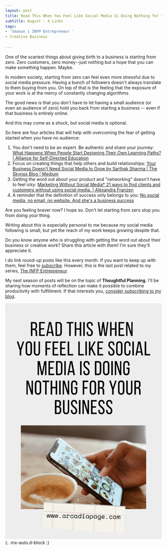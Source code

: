 ```yaml
---
layout: post
title: Read This When You Feel Like Social Media Is Doing Nothing for Your Business
subtitle: August - 4 Links
tags:
- 'Season 1 INFP Entrepreneur '
- Creative Business

---
```

One of the scariest things about giving birth to a business is starting from zero. Zero customers, zero money--just nothing but a hope that you can make something happen. Maybe.

In modern society, starting from zero can feel even more stressful due to social media pressure.  Having a bunch of followers doesn't always translate to them buying from you. On top of that is the feeling that the exposure of your work is at the mercy of constantly changing algorithms.

The good news is that you don't have to let having a small audience (or even an audience of zero) hold you back from starting a business -- even if that business is entirely online.

And this may come as a shock, but social media is optional.

So here are four articles that will help with overcoming the fear of getting started when you have no audience:

1. You don't need to be an expert. Be authentic and share your journey:
   [What Happens When People Start Designing Their Own Learning Paths? | Alliance for Self-Directed Education](https://www.self-directed.org/tp/designing-learning-paths/)
2. Focus on creating things that help others and build relationships: [Your Business Doesn’t Need Social Media to Grow by Sarthak Sharma | The Skynox Blog | Medium](https://medium.com/skynox/your-business-doesnt-need-social-media-to-grow-%EF%B8%8F-30933ee48ed)
3. Getting the word out about your product and "networking" doesn't have to feel icky:
   [Marketing Without Social Media* 21 ways to find clients and customers without using social media. | Alexandra Franzen](http://www.alexandrafranzen.com/2021/01/30/marketing/)
4. A reminder that the definition of success only belongs to you:
   [No social media, no email, no website. And she's a business success](https://businessesgrow.com/2018/03/29/no-social-media/)

Are you feeling braver now? I hope so. Don't let starting from zero stop you from doing your thing.

Writing about this is especially personal to me because my social media following is small, but yet the reach of my work keeps growing despite that.

Do you know anyone who is struggling with getting the word out about their business or creative work? Share this article with them! I'm sure they'll appreciate it.

I do link round-up posts like this every month. If you want to keep up with them, feel free to [subscribe](https://tinyletter.com/arcadiapage). However, this is the last post related to my series, [The INFP Entrepreneur](https://arcadiapage.com/tags/#Season%201%20INFP%20Entrepreneur).

My next season of posts will be on the topic of **Thoughtful Planning**. I'll be sharing how moments of reflection can make it possible to combine productivity with fulfillment. If that interests you, [consider subscribing to my blog](https://tinyletter.com/arcadiapage).

![](/uploads/social-media-doing-nothing.png){: .mx-auto.d-block :}